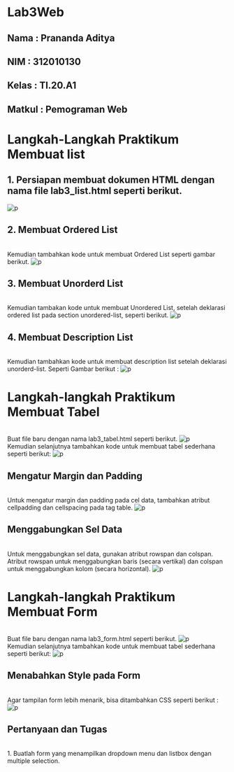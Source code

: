 # Lab3Web
## Nama : Prananda Aditya
## NIM : 312010130
## Kelas : TI.20.A1
## Matkul : Pemograman Web

# Langkah-Langkah Praktikum Membuat list
## 1. Persiapan membuat dokumen HTML dengan nama file lab3_list.html seperti berikut.
![p](img/SS1.png)

## 2. Membuat Ordered List
<br>Kemudian tambahkan kode untuk membuat Ordered List seperti gambar berikut.
![p](img/SS2.png)

## 3. Membuat Unorderd List
<br>Kemudian tambakan kode untuk membuat Unordered List, setelah deklarasi ordered list pada 
section unordered-list, seperti berikut.
![p](img/SS3.png)

## 4. Membuat Description List
<br>Kemudian tambahkan kode untuk membuat description list setelah deklarasi unorderd-list. Seperti Gambar berikut :
![p](img/SS4.png)


# Langkah-langkah Praktikum Membuat Tabel
<br>Buat file baru dengan nama lab3_tabel.html seperti berikut.
![p](img/SS5.png)
<br>Kemudian selanjutnya tambahkan kode untuk membuat tabel sederhana seperti berikut:
![p](img/SS6.png)
## Mengatur Margin dan Padding
<br>Untuk mengatur margin dan padding pada cel data, tambahkan atribut cellpadding dan 
cellspacing pada tag table.
![p](img/SS7.png)
## Menggabungkan Sel Data
<br> Untuk menggabungkan sel data, gunakan atribut rowspan dan colspan. Atribut rowspan untuk 
menggabungkan baris (secara vertikal) dan colspan untuk menggabungkan kolom (secara 
horizontal).
![p](img/SS8.png)
# Langkah-langkah Praktikum Membuat Form
<br>Buat file baru dengan nama lab3_form.html seperti berikut.
![p](img/SS9.png)
<br>Kemudian selanjutnya tambahkan kode untuk membuat tabel sederhana seperti berikut:
![p](img/SS10.png)
## Menabahkan Style pada Form
<br>Agar tampilan form lebih menarik, bisa ditambahkan CSS seperti berikut :
![p](img/SS11.png)
## Pertanyaan dan Tugas
<br>1. Buatlah form yang menampilkan dropdown menu dan listbox dengan multiple selection.